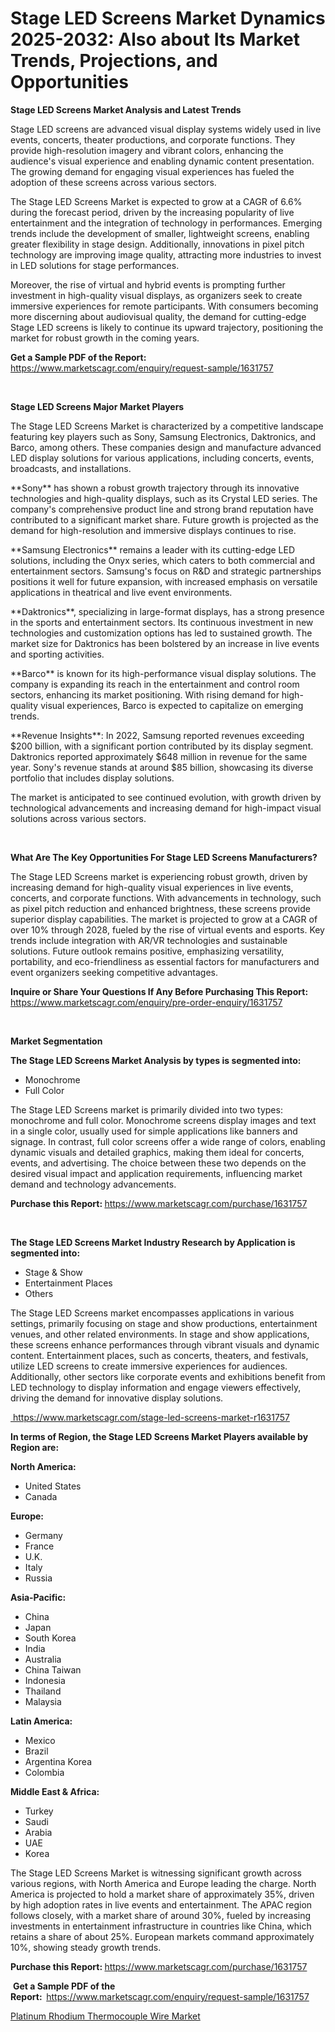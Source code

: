 <p><h1>Stage LED Screens Market Dynamics 2025-2032: Also about Its Market Trends, Projections, and Opportunities</h1></p><p><strong>Stage LED Screens Market Analysis and Latest Trends</strong></p>
<p><p>Stage LED screens are advanced visual display systems widely used in live events, concerts, theater productions, and corporate functions. They provide high-resolution imagery and vibrant colors, enhancing the audience's visual experience and enabling dynamic content presentation. The growing demand for engaging visual experiences has fueled the adoption of these screens across various sectors.</p><p>The Stage LED Screens Market is expected to grow at a CAGR of 6.6% during the forecast period, driven by the increasing popularity of live entertainment and the integration of technology in performances. Emerging trends include the development of smaller, lightweight screens, enabling greater flexibility in stage design. Additionally, innovations in pixel pitch technology are improving image quality, attracting more industries to invest in LED solutions for stage performances.</p><p>Moreover, the rise of virtual and hybrid events is prompting further investment in high-quality visual displays, as organizers seek to create immersive experiences for remote participants. With consumers becoming more discerning about audiovisual quality, the demand for cutting-edge Stage LED screens is likely to continue its upward trajectory, positioning the market for robust growth in the coming years.</p></p>
<p><strong>Get a Sample PDF of the Report:&nbsp;</strong> <a href="https://www.marketscagr.com/enquiry/request-sample/1631757?utm_campaign=3191&utm_medium=2&utm_source=Github&utm_content=ia&utm_term=06042025&utm_id=stage-led-screens">https://www.marketscagr.com/enquiry/request-sample/1631757</a></p>
<p>&nbsp;</p>
<p><strong>Stage LED Screens Major Market Players</strong></p>
<p><p>The Stage LED Screens Market is characterized by a competitive landscape featuring key players such as Sony, Samsung Electronics, Daktronics, and Barco, among others. These companies design and manufacture advanced LED display solutions for various applications, including concerts, events, broadcasts, and installations.</p><p>**Sony** has shown a robust growth trajectory through its innovative technologies and high-quality displays, such as its Crystal LED series. The company's comprehensive product line and strong brand reputation have contributed to a significant market share. Future growth is projected as the demand for high-resolution and immersive displays continues to rise.</p><p>**Samsung Electronics** remains a leader with its cutting-edge LED solutions, including the Onyx series, which caters to both commercial and entertainment sectors. Samsung's focus on R&D and strategic partnerships positions it well for future expansion, with increased emphasis on versatile applications in theatrical and live event environments.</p><p>**Daktronics**, specializing in large-format displays, has a strong presence in the sports and entertainment sectors. Its continuous investment in new technologies and customization options has led to sustained growth. The market size for Daktronics has been bolstered by an increase in live events and sporting activities.</p><p>**Barco** is known for its high-performance visual display solutions. The company is expanding its reach in the entertainment and control room sectors, enhancing its market positioning. With rising demand for high-quality visual experiences, Barco is expected to capitalize on emerging trends.</p><p>**Revenue Insights**: In 2022, Samsung reported revenues exceeding $200 billion, with a significant portion contributed by its display segment. Daktronics reported approximately $648 million in revenue for the same year. Sony's revenue stands at around $85 billion, showcasing its diverse portfolio that includes display solutions.</p><p>The market is anticipated to see continued evolution, with growth driven by technological advancements and increasing demand for high-impact visual solutions across various sectors.</p></p>
<p>&nbsp;</p>
<p><strong>What Are The Key Opportunities For Stage LED Screens Manufacturers?</strong></p>
<p><p>The Stage LED Screens market is experiencing robust growth, driven by increasing demand for high-quality visual experiences in live events, concerts, and corporate functions. With advancements in technology, such as pixel pitch reduction and enhanced brightness, these screens provide superior display capabilities. The market is projected to grow at a CAGR of over 10% through 2028, fueled by the rise of virtual events and esports. Key trends include integration with AR/VR technologies and sustainable solutions. Future outlook remains positive, emphasizing versatility, portability, and eco-friendliness as essential factors for manufacturers and event organizers seeking competitive advantages.</p></p>
<p><strong>Inquire or Share Your Questions If Any Before Purchasing This Report:</strong> <a href="https://www.marketscagr.com/enquiry/pre-order-enquiry/1631757?utm_campaign=3191&utm_medium=2&utm_source=Github&utm_content=ia&utm_term=06042025&utm_id=stage-led-screens">https://www.marketscagr.com/enquiry/pre-order-enquiry/1631757</a></p>
<p>&nbsp;</p>
<p><strong>Market Segmentation</strong></p>
<p><strong>The Stage LED Screens Market Analysis by types is segmented into:</strong></p>
<p><ul><li>Monochrome</li><li>Full Color</li></ul></p>
<p><p>The Stage LED Screens market is primarily divided into two types: monochrome and full color. Monochrome screens display images and text in a single color, usually used for simple applications like banners and signage. In contrast, full color screens offer a wide range of colors, enabling dynamic visuals and detailed graphics, making them ideal for concerts, events, and advertising. The choice between these two depends on the desired visual impact and application requirements, influencing market demand and technology advancements.</p></p>
<p><strong>Purchase this Report:&nbsp;</strong><a href="https://www.marketscagr.com/purchase/1631757?utm_campaign=3191&utm_medium=2&utm_source=Github&utm_content=ia&utm_term=06042025&utm_id=stage-led-screens">https://www.marketscagr.com/purchase/1631757</a></p>
<p>&nbsp;</p>
<p><strong>The Stage LED Screens Market Industry Research by Application is segmented into:</strong></p>
<p><ul><li>Stage & Show</li><li>Entertainment Places</li><li>Others</li></ul></p>
<p><p>The Stage LED Screens market encompasses applications in various settings, primarily focusing on stage and show productions, entertainment venues, and other related environments. In stage and show applications, these screens enhance performances through vibrant visuals and dynamic content. Entertainment places, such as concerts, theaters, and festivals, utilize LED screens to create immersive experiences for audiences. Additionally, other sectors like corporate events and exhibitions benefit from LED technology to display information and engage viewers effectively, driving the demand for innovative display solutions.</p></p>
<p><a href="https://www.marketscagr.com/stage-led-screens-market-r1631757?utm_campaign=3191&utm_medium=2&utm_source=Github&utm_content=ia&utm_term=06042025&utm_id=stage-led-screens">&nbsp;https://www.marketscagr.com/stage-led-screens-market-r1631757</a></p>
<p><strong>In terms of Region, the Stage LED Screens Market Players available by Region are:</strong></p>
<p>
    <p> <strong> North America: </strong>
        <ul>
            <li>United States</li>
            <li>Canada</li>
        </ul>
        </p> 
    <p> <strong> Europe: </strong>
        <ul>
            <li>Germany</li>
            <li>France</li>
            <li>U.K.</li>
            <li>Italy</li>
            <li>Russia</li>
        </ul>
        </p> 
    <p> <strong> Asia-Pacific: </strong>
        <ul>
            <li>China</li>
            <li>Japan</li>
            <li>South Korea</li>
            <li>India</li>
            <li>Australia</li>
            <li>China Taiwan</li>
            <li>Indonesia</li>
            <li>Thailand</li>
            <li>Malaysia</li>
        </ul>
        </p> 
    <p> <strong> Latin America: </strong>
        <ul>
            <li>Mexico</li>
            <li>Brazil</li>
            <li>Argentina Korea</li>
            <li>Colombia</li>
        </ul>
        </p> 
    <p> <strong> Middle East & Africa: </strong>
        <ul>
            <li>Turkey</li>
            <li>Saudi</li>
            <li>Arabia</li>
            <li>UAE</li>
            <li>Korea</li>
        </ul>
    </p>
    </p>
<p><p>The Stage LED Screens Market is witnessing significant growth across various regions, with North America and Europe leading the charge. North America is projected to hold a market share of approximately 35%, driven by high adoption rates in live events and entertainment. The APAC region follows closely, with a market share of around 30%, fueled by increasing investments in entertainment infrastructure in countries like China, which retains a share of about 25%. European markets command approximately 10%, showing steady growth trends.</p></p>
<p><strong>Purchase this Report: </strong><a href="https://www.marketscagr.com/purchase/1631757?utm_campaign=3191&utm_medium=2&utm_source=Github&utm_content=ia&utm_term=06042025&utm_id=stage-led-screens">https://www.marketscagr.com/purchase/1631757</a></p>
<p>&nbsp;<strong>Get a Sample PDF of the Report:&nbsp;&nbsp;</strong><a href="https://www.marketscagr.com/enquiry/request-sample/1631757?utm_campaign=3191&utm_medium=2&utm_source=Github&utm_content=ia&utm_term=06042025&utm_id=stage-led-screens">https://www.marketscagr.com/enquiry/request-sample/1631757</a></p>
<p><strong></strong></p>
<p><p><a href="https://github.com/boccalyver5k/Market-Research-Report-List-1/blob/main/platinum-rhodium-thermocouple-wire-market.md?utm_campaign=3191&utm_medium=2&utm_source=Github&utm_content=ia&utm_term=06042025&utm_id=stage-led-screens">Platinum Rhodium Thermocouple Wire Market</a></p></p>
